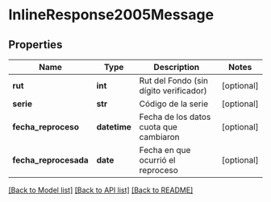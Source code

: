 # InlineResponse2005Message

## Properties
Name | Type | Description | Notes
------------ | ------------- | ------------- | -------------
**rut** | **int** | Rut del Fondo (sin dígito verificador) | [optional] 
**serie** | **str** | Código de la serie | [optional] 
**fecha_reproceso** | **datetime** | Fecha de los datos cuota que cambiaron | [optional] 
**fecha_reprocesada** | **date** | Fecha en que ocurrió el reproceso | [optional] 

[[Back to Model list]](../README.md#documentation-for-models) [[Back to API list]](../README.md#documentation-for-api-endpoints) [[Back to README]](../README.md)


